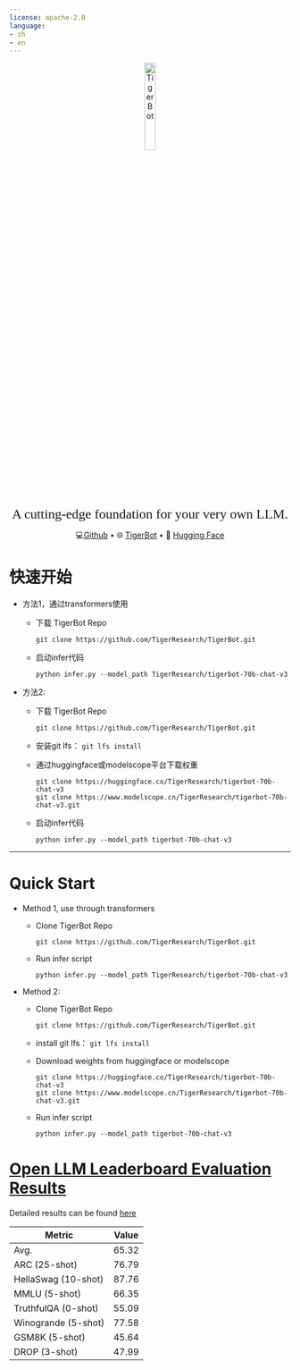 ```yaml
---
license: apache-2.0
language:
- zh
- en
---
```

<div style="width: 100%;">
    <p align="center" width="20%">
      <img src="http://x-pai.algolet.com/bot/img/logo_core.png" alt="TigerBot" width="20%", style="display: block; margin: auto;"></img>
    </p>
</div>
<p align="center">
<font face="黑体" size=5"> A cutting-edge foundation for your very own LLM. </font>
</p>
<p align="center">
	💻<a href="https://github.com/TigerResearch/TigerBot" target="_blank">Github</a> • 🌐 <a href="https://tigerbot.com/" target="_blank">TigerBot</a> • 🤗 <a href="https://huggingface.co/TigerResearch" target="_blank">Hugging Face</a>
</p>

# 快速开始

- 方法1，通过transformers使用

  - 下载 TigerBot Repo

     ```shell
     git clone https://github.com/TigerResearch/TigerBot.git
     ```

  - 启动infer代码

    ```shell
    python infer.py --model_path TigerResearch/tigerbot-70b-chat-v3
    ```

- 方法2:

  - 下载 TigerBot Repo
    
     ```shell
    git clone https://github.com/TigerResearch/TigerBot.git
    ```

  - 安装git lfs： `git lfs install`

  - 通过huggingface或modelscope平台下载权重
    ```shell
    git clone https://huggingface.co/TigerResearch/tigerbot-70b-chat-v3
    git clone https://www.modelscope.cn/TigerResearch/tigerbot-70b-chat-v3.git
    ```
    
  - 启动infer代码
    
    ```shell
    python infer.py --model_path tigerbot-70b-chat-v3
    ```

------

# Quick Start

- Method 1, use through transformers

  - Clone TigerBot Repo

     ```shell
     git clone https://github.com/TigerResearch/TigerBot.git
     ```

  - Run infer script

    ```shell
    python infer.py --model_path TigerResearch/tigerbot-70b-chat-v3
    ```

- Method 2:

  - Clone TigerBot Repo

    ```shell
    git clone https://github.com/TigerResearch/TigerBot.git
    ```

  - install git lfs： `git lfs install`

  - Download weights from huggingface or modelscope
    ```shell
    git clone https://huggingface.co/TigerResearch/tigerbot-70b-chat-v3
    git clone https://www.modelscope.cn/TigerResearch/tigerbot-70b-chat-v3.git
    ```
  
  - Run infer script
  
     ```shell
     python infer.py --model_path tigerbot-70b-chat-v3
     ```
# [Open LLM Leaderboard Evaluation Results](https://huggingface.co/spaces/HuggingFaceH4/open_llm_leaderboard)
Detailed results can be found [here](https://huggingface.co/datasets/open-llm-leaderboard/details_TigerResearch__tigerbot-70b-chat)

| Metric                | Value                     |
|-----------------------|---------------------------|
| Avg.                  | 65.32   |
| ARC (25-shot)         | 76.79          |
| HellaSwag (10-shot)   | 87.76    |
| MMLU (5-shot)         | 66.35         |
| TruthfulQA (0-shot)   | 55.09   |
| Winogrande (5-shot)   | 77.58   |
| GSM8K (5-shot)        | 45.64        |
| DROP (3-shot)         | 47.99         |

